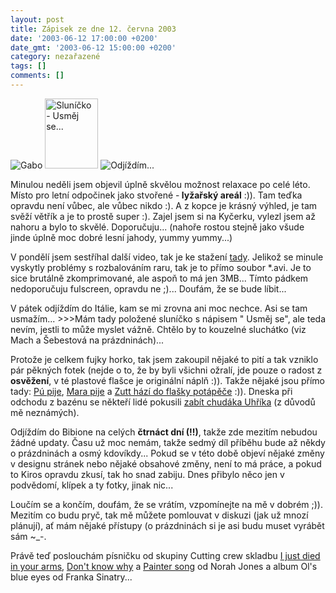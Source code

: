 ```yaml
---
layout: post
title: Zápisek ze dne 12. června 2003
date: '2003-06-12 17:00:00 +0200'
date_gmt: '2003-06-12 15:00:00 +0200'
category: nezařazené
tags: []
comments: []
---
```

<div >
<img alt="Gabo" src="%base_url%/assets/old-images/gabo.jpg">
 <img src="%base_url%/assets/old-images/slunicko.jpg" style="width:85px" height="112" alt="Sluníčko - Usměj se...">
 <img src="%base_url%/assets/old-images/odjizdim.jpg" alt="Odjíždím...">
</div>
<p>Minulou neděli jsem objevil
úplně skvělou možnost relaxace po celé léto. Místo pro letní odpočinek jako
stvořené -<span style="font-weight:bold"> lyžařský areál</span> :)). Tam teďka opravdu není
vůbec, ale vůbec nikdo :). A z kopce je krásný výhled, je tam svěží větřík a je
to prostě super :). Zajel jsem si na Kyčerku, vylezl jsem až nahoru a bylo to skvělé.
Doporučuju... (nahoře rostou stejně jako všude jinde úplně moc dobré lesní jahody,
yummy yummy...)</p>
<p>V pondělí jsem sestříhal další video, tak je ke stažení <a
href="%base_url%/assets/old-images/klipek2.avi">tady</a>. Jelikož se minule vyskytly problémy s rozbalováním
raru, tak je to přímo soubor *.avi. Je to sice brutálně zkomprimované, ale aspoň to
má jen 3MB... Tímto pádkem nedoporučuju fulscreen, opravdu ne ;)... Doufám, že se
bude líbit...</p>
<p>V pátek odjíždím do Itálie, kam se mi zrovna ani moc nechce. Asi se tam
usmažím... &gt;&gt;&gt;Mám tady položené sluníčko s nápisem &quot; <span
class="oranz">Usměj se</span>&quot;, ale teda nevím, jestli to může myslet vážně.
Chtělo by to kouzelné sluchátko (viz Mach a Šebestová na prázdninách)... </p>
<p>Protože
je celkem fujky horko, tak jsem zakoupil nějaké to pití a tak vzniklo pár pěkných
fotek (nejde o to, že by byli všichni ožralí, jde pouze o radost z <span style="font-weight:bold">osvěžení</span>,
v té plastové flašce je originální náplň :)). Takže nějaké jsou přímo tady: <a
href="%base_url%/assets/old-images/pupije.jpg">Pú pije</a>, <a href="%base_url%/assets/old-images/mara.jpg">Mara pije</a> a <a
href="%base_url%/assets/old-images/zutt.jpg">Zutt hází do flašky potápěče</a> :)). Dneska při odchodu z
bazénu se někteří lidé pokusili <a href="%base_url%/assets/old-images/chudak.jpg">zabít chudáka Uhříka</a>
(z důvodů mě neznámých).</p>
<p>Odjíždím do Bibione na celých <span style="font-weight:bold">čtrnáct dní (!!)</span>,
takže zde mezitím nebudou žádné updaty. Času už moc nemám, takže sedmý díl
příběhu bude až někdy o prázdninách a osmý kdovíkdy... Pokud se v této době
objeví nějaké změny v designu stránek nebo nějaké obsahové změny, není to má
práce, a pokud to Kiros opravdu zkusí, tak ho snad zabiju. Dnes přibylo něco jen v
podvědomí, klípek a ty fotky, jinak nic...</p>
<p>Loučím se a končím, doufám, že se vrátím, vzpomínejte na mě v dobrém ;)).
Mezitím co budu pryč, tak mě můžete pomlouvat v diskuzi (jak už mnozí plánují),
ať mám nějaké přístupy (o prázdninách si je asi budu muset vyrábět sám ~_-. </p>
<p>Právě teď poslouchám písničku od skupiny Cutting crew skladbu <a
href="art.php?a=ijust.htm">I just died in your arms</a>, <a href="art.php?a=dontknow.htm">Don't
know why</a> a <a href="art.php?a=painter.htm">Painter song</a> od Norah Jones a album Ol's
blue eyes od Franka Sinatry...</p>
